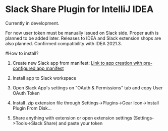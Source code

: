 # Slack Share Plugin for IntelliJ IDEA

Currently in development.

For now user token must be manually issued on Slack side. 
Proper auth is planned to be added later.
Releases to IDEA and Slack extension shops are also planned.
Confirmed compatibility with IDEA 2021.3.

#How to install?
1. Create new Slack app from manifest: [Link to app creation with pre-configured app manifest](https://api.slack.com/apps?new_app=1&manifest_json={"display_information":{"name":"Share%20from%20JetBrains"},"oauth_config":{"scopes":{"user":["channels:read","chat:write","files:write","groups:read","im:read","mpim:read","users:read"]}},"settings":{"org_deploy_enabled":false,"socket_mode_enabled":false,"token_rotation_enabled":false}})

2. Install app to Slack workspace

3. Open Slack App's settings on "OAuth & Permissions" tab and copy User OAuth Token

4. Install .zip extension file through Settings->Plugins->Gear Icon->Install Plugin From Disk...

5. Share anything with extension or open extension settings (Settings->Tools->Slack Share) and paste your token
